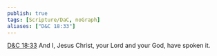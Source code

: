```yaml
---
publish: true
tags: [Scripture/DaC, noGraph]
aliases: ["D&C 18:33"]
---
```

[D&C 18:33](https://churchofjesuschrist.org/study/scriptures/dc-testament/dc/18?lang=eng&id=p33#p33) And I, Jesus Christ, your Lord and your God, have spoken it.
